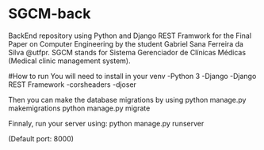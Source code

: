 # SGCM-back
BackEnd repository using Python and Django REST Framwork for the Final Paper on Computer Engineering by the student Gabriel Sana Ferreira da Silva @utfpr. 
SGCM stands for Sistema Gerenciador de Clínicas Médicas (Medical clinic management system).

#How to run
You will need to install in your venv 
  -Python 3
  -Django
  -Django REST Framework
  -corsheaders
  -djoser
  
Then you can make the database migrations by using
 python manage.py makemigrations
 python manage.py migrate
 
Finnaly, run your server using:
 python manage.py runserver
 
(Default port: 8000)
